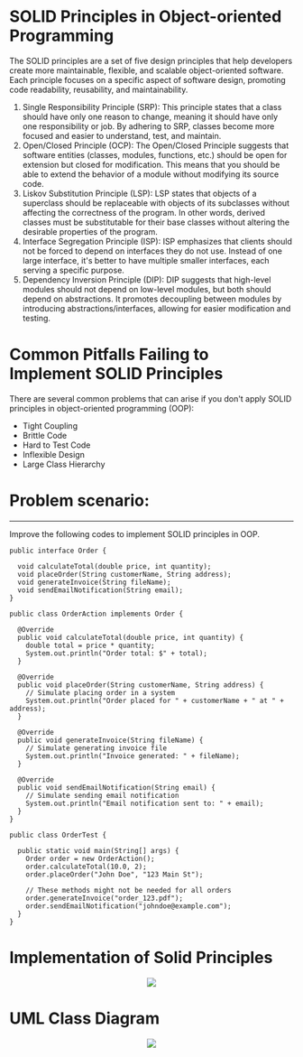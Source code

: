 # SOLID Principles in Object-oriented Programming

The SOLID principles are a set of five design principles that help developers create more maintainable, flexible, and scalable object-oriented software. Each principle focuses on a specific aspect of software design, promoting code readability, reusability, and maintainability.

1. Single Responsibility Principle (SRP): This principle states that a class should have only one reason to change, meaning it should have only one responsibility or job. By adhering to SRP, classes become more focused and easier to understand, test, and maintain.
2. Open/Closed Principle (OCP): The Open/Closed Principle suggests that software entities (classes, modules, functions, etc.) should be open for extension but closed for modification. This means that you should be able to extend the behavior of a module without modifying its source code.
3. Liskov Substitution Principle (LSP): LSP states that objects of a superclass should be replaceable with objects of its subclasses without affecting the correctness of the program. In other words, derived classes must be substitutable for their base classes without altering the desirable properties of the program.
4. Interface Segregation Principle (ISP): ISP emphasizes that clients should not be forced to depend on interfaces they do not use. Instead of one large interface, it's better to have multiple smaller interfaces, each serving a specific purpose.
5. Dependency Inversion Principle (DIP): DIP suggests that high-level modules should not depend on low-level modules, but both should depend on abstractions. It promotes decoupling between modules by introducing abstractions/interfaces, allowing for easier modification and testing.

# Common Pitfalls Failing to Implement SOLID Principles

There are several common problems that can arise if you don't apply SOLID principles in object-oriented programming (OOP):

<ul>
<li>Tight Coupling
<li>Brittle Code
<li>Hard to Test Code
<li>Inflexible Design
<li>Large Class Hierarchy </li>
</ul>

# Problem scenario:
____________________________________________________________________

Improve the following codes to implement SOLID principles in OOP.

```
public interface Order {

  void calculateTotal(double price, int quantity);
  void placeOrder(String customerName, String address);
  void generateInvoice(String fileName);
  void sendEmailNotification(String email);
}

```

```
public class OrderAction implements Order {

  @Override
  public void calculateTotal(double price, int quantity) {
    double total = price * quantity;
    System.out.println("Order total: $" + total);
  }

  @Override
  public void placeOrder(String customerName, String address) {
    // Simulate placing order in a system
    System.out.println("Order placed for " + customerName + " at " + address);
  }

  @Override
  public void generateInvoice(String fileName) {
    // Simulate generating invoice file
    System.out.println("Invoice generated: " + fileName);
  }

  @Override
  public void sendEmailNotification(String email) {
    // Simulate sending email notification
    System.out.println("Email notification sent to: " + email);
  }
}

```

```
public class OrderTest {

  public static void main(String[] args) {
    Order order = new OrderAction();
    order.calculateTotal(10.0, 2);
    order.placeOrder("John Doe", "123 Main St");

    // These methods might not be needed for all orders
    order.generateInvoice("order_123.pdf");
    order.sendEmailNotification("johndoe@example.com");
  }
}

```

# Implementation of Solid Principles

<p align="center">
  <img src="https://github.com/SG-Hangaan/SOLID-Principles/assets/127215110/2bea01a9-2593-41be-8102-5485ce5e449c"/>
</p>


# UML Class Diagram

<p align="center">
  <img src="https://github.com/SG-Hangaan/SOLID-Principles/assets/127215110/8034080d-7f96-45ab-bb58-02dce1ccec5d"/>
</p>
